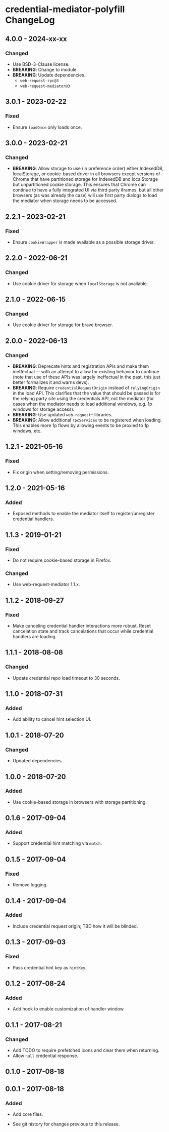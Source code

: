 # credential-mediator-polyfill ChangeLog

## 4.0.0 - 2024-xx-xx

### Changed
- Use BSD-3-Clause license.
- **BREAKING**: Change to module.
- **BREAKING**: Update dependencies.
  - `web-request-rpc@3`
  - `web-request-mediator@3`

## 3.0.1 - 2023-02-22

### Fixed
- Ensure `loadOnce` only loads once.

## 3.0.0 - 2023-02-21

### Changed
- **BREAKING**: Allow storage to use (in preference order) either IndexedDB,
localStorage, or cookie-based driver in all browsers except versions of Chrome
that have partitioned storage for IndexedDB and localStorage but unpartitioned
cookie storage. This ensures that Chrome can continue to have a fully
integrated UI via third party iframes, but all other browsers (as was already
the case) will use first party dialogs to load the mediator when storage needs
to be accessed.

## 2.2.1 - 2023-02-21

### Fixed
- Ensure `cookieWrapper` is made available as a possible storage driver.

## 2.2.0 - 2022-06-21

### Changed
- Use cookie driver for storage when `localStorage` is not available.

## 2.1.0 - 2022-06-15

### Changed
- Use cookie driver for storage for brave browser.

## 2.0.0 - 2022-06-13

### Changed
- **BREAKING**: Deprecate hints and registration APIs and make them
  ineffectual -- with an attempt to allow for existing behavior to
  continue (note that use of these APIs was largely ineffectual in
  the past, this just better formalizes it and warns devs).
- **BREAKING**: Require `credentialRequestOrigin` instead of
  `relyingOrigin` in the load API. This clarifies that the value that
  should be passed is for the relying party site using the credentials
  API, not the mediator (for cases when the mediator needs to load
  additional windows, e.g. 1p windows for storage access).
- **BREAKING**: Use updated `web-request*` libraries.
- **BREAKING**: Allow additional `rpcServices` to be registered when
  loading. This enables more 1p flows by allowing events to be proxied
  to 1p windows, etc.

## 1.2.1 - 2021-05-16

### Fixed
- Fix origin when setting/removing permissions.

## 1.2.0 - 2021-05-16

### Added
- Exposed methods to enable the mediator itself to register/unregister
  credential handlers.

## 1.1.3 - 2019-01-21

### Fixed
- Do not require cookie-based storage in Firefox.

### Changed
- Use web-request-mediator 1.1.x.

## 1.1.2 - 2018-09-27

### Fixed
- Make canceling credential handler interactions more
  robust. Reset cancelation state and track cancelations
  that occur while credential handlers are loading.

## 1.1.1 - 2018-08-08

### Changed
- Update credential repo load timeout to 30 seconds.

## 1.1.0 - 2018-07-31

### Added
- Add ability to cancel hint selection UI.

## 1.0.1 - 2018-07-20

### Changed
- Updated dependencies.

## 1.0.0 - 2018-07-20

### Added
- Use cookie-based storage in browsers with storage partitioning.

## 0.1.6 - 2017-09-04

### Added
- Support credential hint matching via `match`.

## 0.1.5 - 2017-09-04

### Fixed
- Remove logging.

## 0.1.4 - 2017-09-04

### Added
- Include credential request origin; TBD how
  it will be blinded.

## 0.1.3 - 2017-09-03

### Fixed
- Pass credential hint key as `hintKey`.

## 0.1.2 - 2017-08-24

### Added
- Add hook to enable customization of handler window.

## 0.1.1 - 2017-08-21

### Changed
- Add TODO to require prefetched icons and clear them when returning.
- Allow `null` credential response.

## 0.1.0 - 2017-08-18

## 0.0.1 - 2017-08-18

### Added
- Add core files.

- See git history for changes previous to this release.
